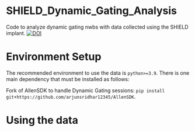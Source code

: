 # SHIELD_Dynamic_Gating_Analysis
Code to analyze dynamic gating nwbs with data collected using the SHIELD implant. [![DOI](https://zenodo.org/badge/811016180.svg)](https://zenodo.org/doi/10.5281/zenodo.11494005)

# Environment Setup
The recommended environment to use the data is `python>=3.9`. There is one main dependency that must be installed as follows: 

Fork of AllenSDK to handle Dynamic Gating sessions:
`pip install git+https://github.com/arjunsridhar12345/AllenSDK`.

# Using the data
